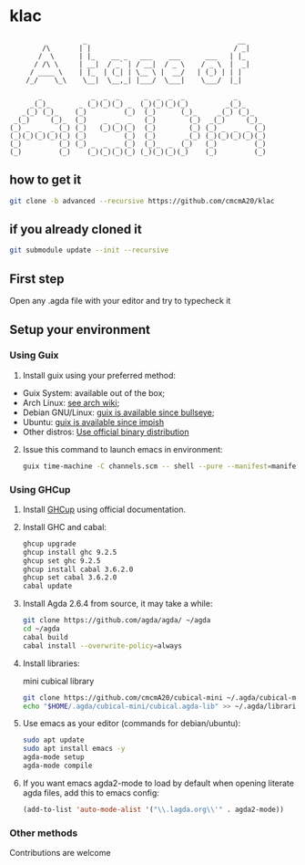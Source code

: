 # klac
```figlet
                  _                                     __
        /\       | |                                   / _|
       /  \      | |_    __ _   ___    ___      ___   | |_
      / /\ \     | __|  / _` | / __|  / _ \    / _ \  |  _|
     / ____ \    | |_  | (_| | \__ \ |  __/   | (_) | | |
    /_/    \_\    \__|  \__,_| |___/  \___|    \___/  |_|

       _            _  _  _      _  _  _  _            _
     _(_)_       _ (_)(_)(_) _  (_)(_)(_)(_)         _(_)_
   _(_) (_)_    (_)         (_)  (_)      (_)_     _(_) (_)_
 _(_)     (_)_  (_)    _  _  _   (_)        (_)  _(_)     (_)_
(_) _  _  _ (_) (_)   (_)(_)(_)  (_)        (_) (_) _  _  _ (_)
(_)(_)(_)(_)(_) (_)         (_)  (_)       _(_) (_)(_)(_)(_)(_)
(_)         (_) (_) _  _  _ (_)  (_)_  _  (_)   (_)         (_)
(_)         (_)    (_)(_)(_)(_) (_)(_)(_)(_)    (_)         (_)
```


## how to get it
```sh
git clone -b advanced --recursive https://github.com/cmcmA20/klac
```

## if you already cloned it
```sh
git submodule update --init --recursive
```

## First step
Open any .agda file with your editor and try to typecheck it


## Setup your environment

### Using Guix

1. Install guix using your preferred method:

  - Guix System: available out of the box;
  - Arch Linux: [see arch wiki](https://wiki.archlinux.org/title/Guix);
  - Debian GNU/Linux: [guix is available since bullseye](https://packages.debian.org/bullseye/guix);
  - Ubuntu: [guix is available since impish](https://packages.ubuntu.com/jammy/guix)
  - Other distros: [Use official binary distribution](http://guix.trop.in/en/manual/devel/en/html_node/Binary-Installation.html)

2. Issue this command to launch emacs in environment:

    ```sh
    guix time-machine -C channels.scm -- shell --pure --manifest=manifest.scm -- emacs -q -l init.el
    ```


### Using GHCup

1. Install [GHCup](https://www.haskell.org/ghcup/) using official documentation.

2. Install GHC and cabal:

   ```sh
   ghcup upgrade
   ghcup install ghc 9.2.5
   ghcup set ghc 9.2.5
   ghcup install cabal 3.6.2.0
   ghcup set cabal 3.6.2.0
   cabal update
   ```

3. Install Agda 2.6.4 from source, it may take a while:

   ```sh
   git clone https://github.com/agda/agda/ ~/agda
   cd ~/agda
   cabal build
   cabal install --overwrite-policy=always
   ```

4. Install libraries:

   mini cubical library
   ```sh
   git clone https://github.com/cmcmA20/cubical-mini ~/.agda/cubical-mini
   echo "$HOME/.agda/cubical-mini/cubical.agda-lib" >> ~/.agda/libraries
   ```

5. Use emacs as your editor (commands for debian/ubuntu):

   ```sh
   sudo apt update
   sudo apt install emacs -y
   agda-mode setup
   agda-mode compile
   ```

6. If you want emacs agda2-mode to load by default when opening literate agda files, add this to emacs config:

   ```lisp
   (add-to-list 'auto-mode-alist '("\\.lagda.org\\'" . agda2-mode))
   ```

### Other methods

Contributions are welcome

